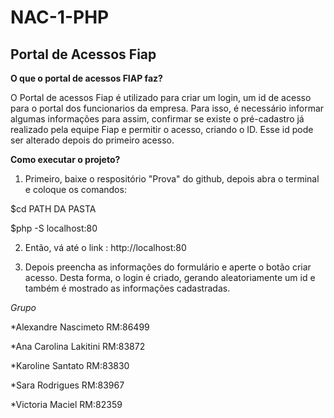 # NAC-1-PHP
## **Portal de Acessos Fiap**




**O que o portal de acessos FIAP faz?**

O Portal de acessos Fiap é utilizado para criar um login, um id de acesso para o portal dos funcionarios da empresa. Para isso, é necessário informar algumas informações para assim, confirmar se existe o pré-cadastro já realizado pela equipe Fiap e permitir o acesso, criando o ID.  Esse id pode ser alterado depois do primeiro acesso. 


**Como executar o projeto?**

1. Primeiro, baixe o respositório "Prova" do github, depois abra o terminal e coloque os comandos:

  $cd PATH DA PASTA
  
  $php -S localhost:80

2. Então, vá até o link : http://localhost:80 

3. Depois preencha as informações do formulário e aperte o botão criar acesso. Desta forma, o login é criado, gerando aleatoriamente um id e também é mostrado as informações cadastradas. 

*Grupo*

*Alexandre Nascimeto RM:86499     

*Ana Carolina Lakitini RM:83872

*Karoline Santato RM:83830

*Sara Rodrigues RM:83967

*Victoria Maciel RM:82359



